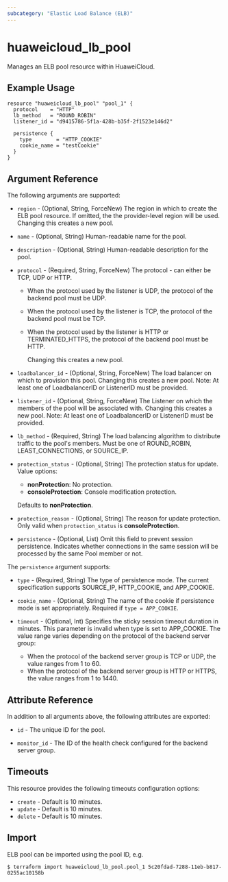 ```yaml
---
subcategory: "Elastic Load Balance (ELB)"
---
```


# huaweicloud_lb_pool

Manages an ELB pool resource within HuaweiCloud.

## Example Usage

```hcl
resource "huaweicloud_lb_pool" "pool_1" {
  protocol    = "HTTP"
  lb_method   = "ROUND_ROBIN"
  listener_id = "d9415786-5f1a-428b-b35f-2f1523e146d2"

  persistence {
    type        = "HTTP_COOKIE"
    cookie_name = "testCookie"
  }
}
```

## Argument Reference

The following arguments are supported:

* `region` - (Optional, String, ForceNew) The region in which to create the ELB pool resource. If omitted, the the
  provider-level region will be used. Changing this creates a new pool.

* `name` - (Optional, String) Human-readable name for the pool.

* `description` - (Optional, String) Human-readable description for the pool.

* `protocol` - (Required, String, ForceNew) The protocol - can either be TCP, UDP or HTTP.
  + When the protocol used by the listener is UDP, the protocol of the backend pool must be UDP.
  + When the protocol used by the listener is TCP, the protocol of the backend pool must be TCP.
  + When the protocol used by the listener is HTTP or TERMINATED_HTTPS, the protocol of the backend pool must be HTTP.

      Changing this creates a new pool.

* `loadbalancer_id` - (Optional, String, ForceNew) The load balancer on which to provision this pool. Changing this
  creates a new pool. Note:  At least one of LoadbalancerID or ListenerID must be provided.

* `listener_id` - (Optional, String, ForceNew) The Listener on which the members of the pool will be associated with.
  Changing this creates a new pool. Note:  At least one of LoadbalancerID or ListenerID must be provided.

* `lb_method` - (Required, String) The load balancing algorithm to distribute traffic to the pool's members. Must be one
  of ROUND_ROBIN, LEAST_CONNECTIONS, or SOURCE_IP.

* `protection_status` - (Optional, String) The protection status for update. Value options:
  + **nonProtection**: No protection.
  + **consoleProtection**: Console modification protection.

  Defaults to **nonProtection**.

* `protection_reason` - (Optional, String) The reason for update protection. Only valid when `protection_status` is
  **consoleProtection**.

* `persistence` - (Optional, List) Omit this field to prevent session persistence. Indicates whether
  connections in the same session will be processed by the same Pool member or not.

The `persistence` argument supports:

* `type` - (Required, String) The type of persistence mode. The current specification supports SOURCE_IP,
  HTTP_COOKIE, and APP_COOKIE.

* `cookie_name` - (Optional, String) The name of the cookie if persistence mode is set appropriately. Required
  if `type = APP_COOKIE`.

* `timeout` - (Optional, Int) Specifies the sticky session timeout duration in minutes. This parameter is
  invalid when type is set to APP_COOKIE. The value range varies depending on the protocol of the backend server group:
  + When the protocol of the backend server group is TCP or UDP, the value ranges from 1 to 60.
  + When the protocol of the backend server group is HTTP or HTTPS, the value ranges from 1 to 1440.

## Attribute Reference

In addition to all arguments above, the following attributes are exported:

* `id` - The unique ID for the pool.

* `monitor_id` - The ID of the health check configured for the backend server group.

## Timeouts

This resource provides the following timeouts configuration options:

* `create` - Default is 10 minutes.
* `update` - Default is 10 minutes.
* `delete` - Default is 10 minutes.

## Import

ELB pool can be imported using the pool ID, e.g.

```
$ terraform import huaweicloud_lb_pool.pool_1 5c20fdad-7288-11eb-b817-0255ac10158b
```
